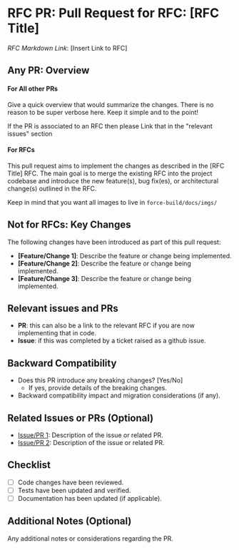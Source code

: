 # RFC PR: Pull Request for RFC: [RFC Title]
*RFC Markdown Link*: [Insert Link to RFC]

## Any PR: Overview

#### For All other PRs

Give a quick overview that would summarize the changes. There is no reason to be super verbose here. Keep it simple and to the point!

If the PR is associated to an RFC then please Link that in the "relevant issues" section

#### For RFCs

This pull request aims to implement the changes as described in the [RFC Title] RFC. The main goal is to merge the existing RFC into the project codebase and introduce the new feature(s), bug fix(es), or architectural change(s) outlined in the RFC.

Keep in mind that you want all images to live in `force-build/docs/imgs/`

## Not for RFCs: Key Changes

The following changes have been introduced as part of this pull request:

- **[Feature/Change 1]**: Describe the feature or change being implemented.
- **[Feature/Change 2]**: Describe the feature or change being implemented.
- **[Feature/Change 3]**: Describe the feature or change being implemented.

## Relevant issues and PRs

- **PR**: this can also be a link to the relevant RFC if you are now implementing that in code.
- **Issue**: if this was completed by a ticket raised as a github issue.

## Backward Compatibility

- Does this PR introduce any breaking changes? [Yes/No]
  - If yes, provide details of the breaking changes.
- Backward compatibility impact and migration considerations (if any).

## Related Issues or PRs (Optional)

- [Issue/PR 1](Link): Description of the issue or related PR.
- [Issue/PR 2](Link): Description of the issue or related PR.

## Checklist

- [ ] Code changes have been reviewed.
- [ ] Tests have been updated and verified.
- [ ] Documentation has been updated (if applicable).

## Additional Notes (Optional)

Any additional notes or considerations regarding the PR.
